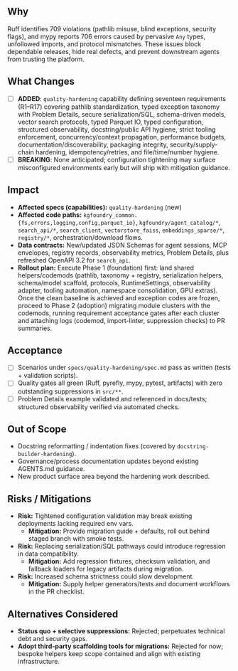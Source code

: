 ## Why
Ruff identifies 709 violations (pathlib misuse, blind exceptions, security flags), and mypy reports 706 errors caused by pervasive `Any` types, unfollowed imports, and protocol mismatches. These issues block dependable releases, hide real defects, and prevent downstream agents from trusting the platform.

## What Changes
- [ ] **ADDED**: `quality-hardening` capability defining seventeen requirements (R1–R17) covering pathlib standardization, typed exception taxonomy with Problem Details, secure serialization/SQL, schema-driven models, vector search protocols, typed Parquet IO, typed configuration, structured observability, docstring/public API hygiene, strict tooling enforcement, concurrency/context propagation, performance budgets, documentation/discoverability, packaging integrity, security/supply-chain hardening, idempotency/retries, and file/time/number hygiene.
- [ ] **BREAKING**: None anticipated; configuration tightening may surface misconfigured environments early but will ship with mitigation guidance.

## Impact
- **Affected specs (capabilities):** `quality-hardening` (new)
- **Affected code paths:** `kgfoundry_common.{fs,errors,logging,config,parquet_io}`, `kgfoundry/agent_catalog/*`, `search_api/*`, `search_client`, `vectorstore_faiss`, `embeddings_sparse/*`, `registry/*`, orchestration/download flows.
- **Data contracts:** New/updated JSON Schemas for agent sessions, MCP envelopes, registry records, observability metrics, Problem Details, plus refreshed OpenAPI 3.2 for `search_api`.
- **Rollout plan:** Execute Phase 1 (foundation) first: land shared helpers/codemods (pathlib, taxonomy + registry, serialization helpers, schema/model scaffold, protocols, RuntimeSettings, observability adapter, tooling automation, namespace consolidation, GPU extras). Once the clean baseline is achieved and exception codes are frozen, proceed to Phase 2 (adoption) migrating module clusters with the codemods, running requirement acceptance gates after each cluster and attaching logs (codemod, import-linter, suppression checks) to PR summaries.

## Acceptance
- [ ] Scenarios under `specs/quality-hardening/spec.md` pass as written (tests + validation scripts).
- [ ] Quality gates all green (Ruff, pyrefly, mypy, pytest, artifacts) with zero outstanding suppressions in `src/**`.
- [ ] Problem Details example validated and referenced in docs/tests; structured observability verified via automated checks.

## Out of Scope
- Docstring reformatting / indentation fixes (covered by `docstring-builder-hardening`).
- Governance/process documentation updates beyond existing AGENTS.md guidance.
- New product surface area beyond the hardening work described.

## Risks / Mitigations
- **Risk:** Tightened configuration validation may break existing deployments lacking required env vars.
  - **Mitigation:** Provide migration guide + defaults, roll out behind staged branch with smoke tests.
- **Risk:** Replacing serialization/SQL pathways could introduce regression in data compatibility.
  - **Mitigation:** Add regression fixtures, checksum validation, and fallback loaders for legacy artifacts during migration.
- **Risk:** Increased schema strictness could slow development.
  - **Mitigation:** Supply helper generators/tests and document workflows in the PR checklist.

## Alternatives Considered
- **Status quo + selective suppressions:** Rejected; perpetuates technical debt and security gaps.
- **Adopt third-party scaffolding tools for migrations:** Rejected for now; bespoke helpers keep scope contained and align with existing infrastructure.

